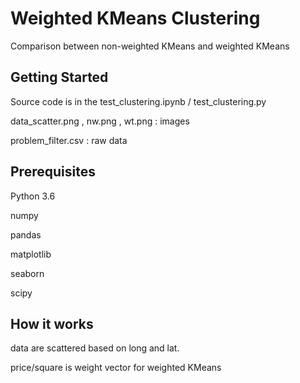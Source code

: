 # Weighted KMeans Clustering

Comparison between non-weighted KMeans and weighted KMeans

## Getting Started

Source code is in the test_clustering.ipynb / test_clustering.py

data_scatter.png , nw.png , wt.png : images

problem_filter.csv : raw data

## Prerequisites

Python 3.6

numpy

pandas

matplotlib

seaborn

scipy

## How it works

data are scattered based on long and lat.

price/square is weight vector for weighted KMeans

